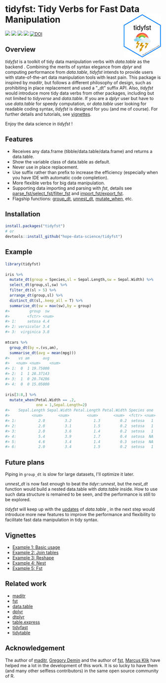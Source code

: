 # tidyfst: Tidy Verbs for Fast Data Manipulation<img src="man/figures/logo.png" align="right" alt="" width="120" />

[![](https://www.r-pkg.org/badges/version/tidyfst?color=orange)](https://cran.r-project.org/package=tidyfst)  ![](http://cranlogs.r-pkg.org/badges/grand-total/tidyfst?color=green)  ![](https://img.shields.io/badge/lifecycle-maturing-purple.svg) [![](https://img.shields.io/github/last-commit/hope-data-science/tidyfst.svg)](https://github.com/hope-data-science/tidyfst/commits/master) [![DOI](https://zenodo.org/badge/240626994.svg)](https://zenodo.org/badge/latestdoi/240626994)





## Overview

*tidyfst* is a toolkit of tidy data manipulation verbs with *data.table* as the backend . Combining the merits of syntax elegance from *dplyr* and computing performance from *data.table*,  *tidyfst* intends to provide users with state-of-the-art data manipulation tools with least pain. This package is inspired by *maditr*, but follows a different philosophy of design,  such as prohibiting in place replacement and used a "_dt" suffix API. Also, *tidyfst* would introduce more tidy data verbs from other packages, including but not limited to *tidyverse* and *data.table*. If you are a *dplyr* user but have to use *data.table* for speedy computation,  or *data.table* user looking for readable coding syntax, *tidyfst* is designed for you (and me of course). For further details and tutorials, see [vignettes](https://hope-data-science.github.io/tidyfst/).

Enjoy the data science in *tidyfst* !



## Features

- Receives any data.frame (tibble/data.table/data.frame) and returns a data.table.
- Show the variable class of data.table as default.
- Never use in place replacement. 
- Use suffix rather than prefix to increase the efficiency (especially when you have IDE with automatic code completion).
- More flexible verbs for big data manipulation.
- Supporting data importing and parsing with *fst*, details see [parse_fst/select_fst/filter_fst](https://hope-data-science.github.io/tidyfst/reference/fst.html) and [import_fst/export_fst](https://hope-data-science.github.io/tidyfst/reference/fst_io.html).
- Flagship functions: [group_dt](https://hope-data-science.github.io/tidyfst/reference/group_dt.html), [unnest_dt](https://hope-data-science.github.io/tidyfst/reference/unnest_dt.html), [mutate_when](https://hope-data-science.github.io/tidyfst/reference/mutate_when.html), etc.



## Installation

```R
install.packages("tidyfst")
# or
devtools::install_github("hope-data-science/tidyfst")
```



## Example

```R
library(tidyfst)

iris %>%
  mutate_dt(group = Species,sl = Sepal.Length,sw = Sepal.Width) %>%
  select_dt(group,sl,sw) %>%
  filter_dt(sl > 5) %>%
  arrange_dt(group,sl) %>%
  distinct_dt(sl,.keep_all = T) %>%
  summarise_dt(sw = max(sw),by = group)
#>         group  sw
#>        <fctr> <num>
#> 1:     setosa 4.4
#> 2: versicolor 3.4
#> 3:  virginica 3.8

mtcars %>%
  group_dt(by =.(vs,am),
  summarise_dt(avg = mean(mpg)))
#>    vs am      avg
#>   <num> <num>    <num>
#> 1:  0  1 19.75000
#> 2:  1  1 28.37143
#> 3:  1  0 20.74286
#> 4:  0  0 15.05000

iris[3:8,] %>%
  mutate_when(Petal.Width == .2,
              one = 1,Sepal.Length=2)
#>    Sepal.Length Sepal.Width Petal.Length Petal.Width Species one
#>          <num>       <num>        <num>       <num>  <fctr> <num>
#> 1:          2.0         3.2          1.3         0.2  setosa   1
#> 2:          2.0         3.1          1.5         0.2  setosa   1
#> 3:          2.0         3.6          1.4         0.2  setosa   1
#> 4:          5.4         3.9          1.7         0.4  setosa  NA
#> 5:          4.6         3.4          1.4         0.3  setosa  NA
#> 6:          2.0         3.4          1.5         0.2  setosa   1


```



## Future plans

Piping in `group_dt` is slow for large datasets, I'll optimize it later.

*unnest_dt* is now fast enough to beat the *tidyr::unnest*, but the *nest_dt* function would build a nested data.table with *data.table* inside. How to use such data structure is remained to be seen, and the performance is still to be explored.

*tidyfst* will keep up with the [updates](https://github.com/Rdatatable/data.table/blob/master/NEWS.md) of *data.table* , in the next step would introduce more new features to improve the performance and flexibility to facilitate fast data manipulation in tidy syntax. 

## Vignettes
- [Example 1: Basic usage](https://hope-data-science.github.io/tidyfst/articles/example1_intro.html)
- [Example 2: Join tables](https://hope-data-science.github.io/tidyfst/articles/example2_join.html)
- [Example 3: Reshape](https://hope-data-science.github.io/tidyfst/articles/example3_reshape.html)
- [Example 4: Nest](https://hope-data-science.github.io/tidyfst/articles/example4_nest.html)
- [Example 5: Fst](https://hope-data-science.github.io/tidyfst/articles/example5_fst.html)

## Related work

- [maditr](https://github.com/gdemin/maditr)
- [fst](https://github.com/fstpackage/fst)
- [data.table](https://github.com/Rdatatable/data.table)
- [dplyr](https://github.com/Rdatatable/data.table)
- [dtplyr](https://github.com/tidyverse/dtplyr)
- [table.express](https://github.com/asardaes/table.express)
- [tidyfast](https://github.com/TysonStanley/tidyfast)
- [tidytable](https://github.com/markfairbanks/tidytable)



## Acknowledgement

The author of [maditr](https://github.com/gdemin/maditr), [Gregory Demin](https://github.com/gdemin) and the author of [fst](https://github.com/fstpackage/fst), [Marcus Klik](https://github.com/MarcusKlik) have helped me a lot in the development of this work. It is so lucky to have them (and many other selfless contributors) in the same open source community of R.

